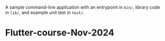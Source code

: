 A sample command-line application with an entrypoint in `bin/`, library code
in `lib/`, and example unit test in `test/`.
# Flutter-course-Nov-2024
